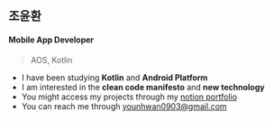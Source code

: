 ## 조윤환
#### Mobile App Developer 
> AOS, Kotlin

- I have been studying **Kotlin** and **Android Platform**
- I am interested in the **clean code manifesto** and **new technology**
- You might access my projects through my [notion portfolio](https://younhwan97.notion.site/a8c6f053930445259dcae6aa364036f7)
- You can reach me through younhwan0903@gmail.com
